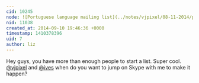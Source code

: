 ```yaml
---
cid: 10245
node: ![Portuguese language mailing list](../notes/vjpixel/08-11-2014/portuguese-language-mailing-list)
nid: 11038
created_at: 2014-09-10 19:46:36 +0000
timestamp: 1410378396
uid: 7
author: liz
---
```


Hey guys, you have more than enough people to start a list. Super cool. [@vjpixel](/profile/vjpixel) and [@ives](/profile/ives) when do you want to jump on Skype with me to make it happen?